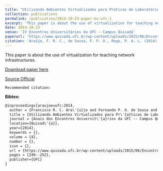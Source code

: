 ```yaml
---
title: "Utilizando Ambientes Virtualizados para Práticas de Laboratório de Infraestrutura de Redes"
collection: publications
permalink: /publication/2014-10-23-paper-eu-ufc-1
excerpt: 'This paper is about the use of virtualization for teaching network infrastructures.'
date: 2014-10-23
venue: 'IV Encontros Universitários da UFC - Campus Quixadá'
paperurl: 'https://www.quixada.ufc.br/wp-content/uploads/2015/06/Encontros-Universit%C3%A1rios-2014.pdf#page=249'
citation: 'Araújo, F. R. C., de Sousa, F. P. O., Rego, P. A. L. (2014). &quot;Utilizando Ambientes Virtualizados para Práticas de Laboratório de Infraestrutura de Redes.&quot; <i>In IV Encontros Universitários da UFC - Campus Quixadá</i>. (pp. 249-252). Quixadá, CE: UFC.'
---
```

This paper is about the use of virtualization for teaching network infrastructures.

[Download paper here](https://renato2012.github.io/files/2014-eu-ufc-1.pdf)

[Source Official](https://www.quixada.ufc.br/wp-content/uploads/2015/06/Encontros-Universit%C3%A1rios-2014.pdf#page=249)

`Recommended citation:`

**Bibtex:**

```tex
@inproceedings{araujoeuufc:2014,
  author = {Francisco R. C. Ara\'{u}jo and Fernando P. O. de Sousa and Paulo A. L. Rego},
  title = {Utilizando Ambientes Virtualizados para Pr\'{a}ticas de Laborat\'{o}rio de Infraestrutura de Redes},
  journal = {Anais dos Encontros Universit\'{a}rios da UFC -- Campus Quixad\'{a}},
  location={Quixad\'{a}},
  year={2014},
  keywords = {},
  volume = {4},
  number = {},
  issn = {},
  url = {https://www.quixada.ufc.br/wp-content/uploads/2015/06/Encontros-Universit%C3%A1rios-2014.pdf#page=249},
  pages = {249--252},
  publisher={UFC}
}
```
